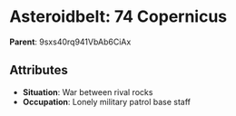 # Asteroidbelt: 74 Copernicus

**Parent**: 9sxs40rq941VbAb6CiAx

## Attributes
- **Situation**: War between rival rocks
- **Occupation**: Lonely military patrol base staff

